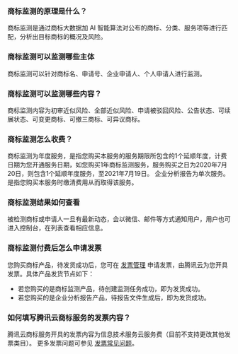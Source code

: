 
### 商标监测的原理是什么？
商标监测是通过商标大数据加 AI 智能算法对公布的商标、分类、服务项等进行匹配，分析出目标商标的概况及风险。

### 商标监测可以监测哪些主体
商标监测可以针对商标名、申请号、企业申请人、个人申请人进行监测。

### 商标监测可以监测哪些内容？
商标监测内容为初审近似风险、全部近似风险、申请被驳回风险、公告状态、可续展状态、可变更商标、可撤三商标、可异议商标。

### 商标监测怎么收费？
商标监测为年度服务，是指您购买本服务的服务期限所包含的1个延顺年度，计费日期为您开通服务日期，如您购买1年商标监测服务，服务购买之日为2020年7月20日，则包含1个延顺年度服务，至2021年7月19日。
企业分析报告为单次服务。是指您购买本服务时缴清费用从而取得该服务。

### 商标监测结果如何查看
被检测商标或申请人一旦有最新动态，会以微信、邮件等方式通知用户，用户也可进入控制台，在列表查看相应信息。

### 商标监测付费后怎么申请发票
您购买商标产品，待发货成功后，您可在 [发票管理](https://console.cloud.tencent.com/expense/invoice) 申请发票，由腾讯云为您开具发票。具体产品发货节点如下：
- 若您购买的是商标监测产品，待创建监测任务成功，即为发货成功。
- 若您购买的是企业分析报告产品，待报告文件生成后，即为发货成功。

### 如何填写腾讯云商标服务的发票内容？
腾讯云商标服务开具的发票内容为信息技术服务云服务费（目前不支持更改其他发票类目）。
更多发票问题可参见 [发票常见问题](https://cloud.tencent.com/document/product/555/7718)。
